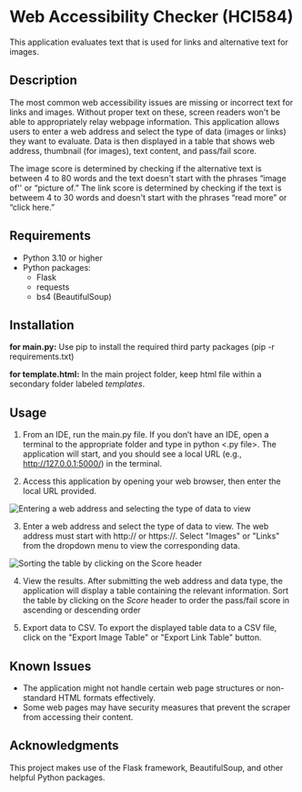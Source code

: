 # Web Accessibility Checker (HCI584)
This application evaluates text that is used for links and alternative text for images.

## Description

The most common web accessibility issues are missing or incorrect text for links and images. Without proper text on these, screen readers won't be able to appropriately relay webpage information. This application allows users to enter a web address and select the type of data (images or links) they want to evaluate. Data is then displayed in a table that shows web address, thumbnail (for images), text content, and pass/fail score.

The image score is determined by checking if the alternative text is between 4 to 80 words and the text doesn't start with the phrases “image of'' or “picture of.” The link score is determined by checking if the text is betweem 4 to 30 words and doesn't start with the phrases “read more” or “click here.”

## Requirements

- Python 3.10 or higher
- Python packages:
    - Flask
    - requests
    - bs4 (BeautifulSoup)
 
 ## Installation

**for main.py:** Use pip to install the required third party packages (pip -r requirements.txt)

**for template.html:** In the main project folder, keep html file within a secondary folder labeled *templates*. 

 ## Usage

1. From an IDE, run the main.py file. If you don’t have an IDE, open a terminal to the appropriate folder and type in python <.py file>. The application will start, and you should see a local URL (e.g., http://127.0.0.1:5000/) in the terminal.

2. Access this application by opening your web browser, then enter the local URL provided.

![Entering a web address and selecting the type of data to view](https://github.com/thejordanwood/Web-Accessibility-Checker-HCI584/blob/main/docs/search.gif)

3. Enter a web address and select the type of data to view. The web address must start with http:// or https://. Select "Images" or "Links" from the dropdown menu to view the corresponding data.

![Sorting the table by clicking on the *Score* header](https://github.com/thejordanwood/Web-Accessibility-Checker-HCI584/blob/main/docs/sort.gif)

4. View the results. After submitting the web address and data type, the application will display a table containing the relevant information. Sort the table by clicking on the *Score* header to order the pass/fail score in ascending or descending order

5. Export data to CSV. To export the displayed table data to a CSV file, click on the "Export Image Table" or "Export Link Table" button.

 ## Known Issues

- The application might not handle certain web page structures or non-standard HTML formats effectively.
- Some web pages may have security measures that prevent the scraper from accessing their content.

 ## Acknowledgments
 This project makes use of the Flask framework, BeautifulSoup, and other helpful Python packages.


